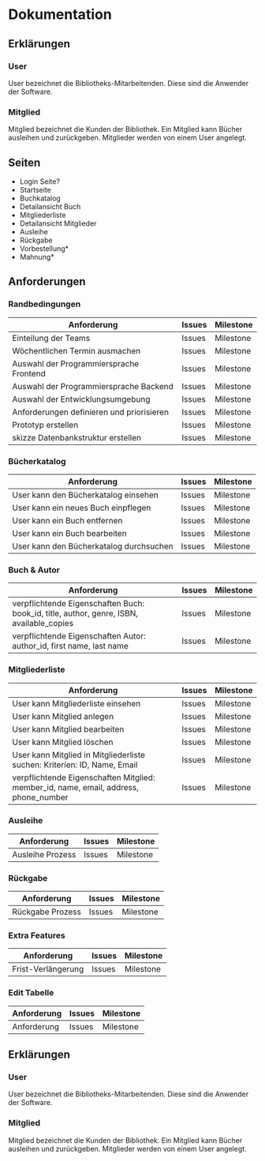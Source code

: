 # Dokumentation


## Erklärungen
### User
User bezeichnet die Bibliotheks-Mitarbeitenden. Diese sind die Anwender der Software. 

### Mitglied
Mitglied bezeichnet die Kunden der Bibliothek. Ein Mitglied kann Bücher ausleihen und zurückgeben. Mitglieder werden von einem User angelegt.

## Seiten
- Login Seite?
- Startseite
- Buchkatalog
- Detailansicht Buch
- Mitgliederliste
- Detailansicht Mitglieder
- Ausleihe
- Rückgabe
- Vorbestellung*
- Mahnung*

## Anforderungen

### Randbedingungen
Anforderung | Issues | Milestone
-------- | -------- | --------
Einteilung der Teams   | Issues   | Milestone
Wöchentlichen Termin ausmachen   | Issues   | Milestone
Auswahl der Programmiersprache Frontend   | Issues   | Milestone
Auswahl der Programmiersprache Backend   | Issues   | Milestone
Auswahl der Entwicklungsumgebung   | Issues   | Milestone
Anforderungen definieren und priorisieren   | Issues   | Milestone
Prototyp erstellen   | Issues   | Milestone
skizze Datenbankstruktur erstellen   | Issues   | Milestone
### Bücherkatalog
Anforderung | Issues | Milestone
-------- | -------- | --------
User kann den Bücherkatalog einsehen   | Issues   | Milestone
User kann ein neues Buch einpflegen   | Issues   | Milestone
User kann ein Buch entfernen   | Issues   | Milestone
User kann ein Buch bearbeiten   | Issues   | Milestone
User kann den Bücherkatalog durchsuchen   | Issues   | Milestone

### Buch & Autor
Anforderung | Issues | Milestone
-------- | -------- | --------
verpflichtende Eigenschaften Buch: book_id, title, author, genre, ISBN, available_copies | Issues   | Milestone
verpflichtende Eigenschaften Autor: author_id, first name, last name | Issues   | Milestone

### Mitgliederliste
Anforderung | Issues | Milestone
-------- | -------- | --------
User kann Mitgliederliste einsehen   | Issues   | Milestone
User kann Mitglied anlegen   | Issues   | Milestone
User kann Mitglied bearbeiten   | Issues   | Milestone
User kann Mitglied löschen   | Issues   | Milestone
User kann Mitglied in Mitgliederliste suchen: Kriterien: ID, Name, Email   | Issues   | Milestone
verpflichtende Eigenschaften Mitglied: member_id, name, email, address, phone_number   | Issues   | Milestone

### Ausleihe 
Anforderung | Issues | Milestone
-------- | -------- | --------
Ausleihe Prozess   | Issues   | Milestone

### Rückgabe
Anforderung | Issues | Milestone
-------- | -------- | --------
Rückgabe Prozess   | Issues   | Milestone

### Extra Features
Anforderung | Issues | Milestone
-------- | -------- | --------
Frist-Verlängerung   | Issues   | Milestone

### Edit Tabelle
Anforderung | Issues | Milestone
-------- | -------- | --------
Anforderung   | Issues   | Milestone

## Erklärungen
### User
User bezeichnet die Bibliotheks-Mitarbeitenden. Diese sind die Anwender der Software. 

### Mitglied
Mitglied bezeichnet die Kunden der Bibliothek. Ein Mitglied kann Bücher ausleihen und zurückgeben. Mitglieder werden von einem User angelegt.
